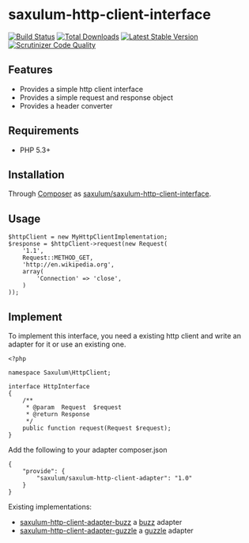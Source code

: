 # saxulum-http-client-interface

[![Build Status](https://api.travis-ci.org/saxulum/saxulum-http-client-interface.png?branch=master)](https://travis-ci.org/saxulum/saxulum-http-client-interface)
[![Total Downloads](https://poser.pugx.org/saxulum/saxulum-http-client-interface/downloads.png)](https://packagist.org/packages/saxulum/saxulum-http-client-interface)
[![Latest Stable Version](https://poser.pugx.org/saxulum/saxulum-http-client-interface/v/stable.png)](https://packagist.org/packages/saxulum/saxulum-http-client-interface)
[![Scrutinizer Code Quality](https://scrutinizer-ci.com/g/saxulum/saxulum-http-client-interface/badges/quality-score.png?b=master)](https://scrutinizer-ci.com/g/saxulum/saxulum-http-client-interface/?branch=master)

## Features

 * Provides a simple http client interface
 * Provides a simple request and response object
 * Provides a header converter

## Requirements

 * PHP 5.3+

## Installation

Through [Composer](http://getcomposer.org) as [saxulum/saxulum-http-client-interface][1].

## Usage

``` {.php}
$httpClient = new MyHttpClientImplementation;
$response = $httpClient->request(new Request(
    '1.1',
    Request::METHOD_GET,
    'http://en.wikipedia.org',
    array(
        'Connection' => 'close',
    )
));
```

## Implement

To implement this interface, you need a existing http client and write an adapter for it or use an existing one.

``` {.php}
<?php

namespace Saxulum\HttpClient;

interface HttpInterface
{
    /**
     * @param  Request  $request
     * @return Response
     */
    public function request(Request $request);
}
```

Add the following to your adapter composer.json

``` {.json}
{
    "provide": {
        "saxulum/saxulum-http-client-adapter": "1.0"
    }
}
```

Existing implementations:

 * [saxulum-http-client-adapter-buzz][2] a [buzz][3] adapter
 * [saxulum-http-client-adapter-guzzle][4] a [guzzle][5] adapter

[1]: https://packagist.org/packages/saxulum/saxulum-http-client-interface
[2]: https://packagist.org/packages/saxulum/saxulum-http-client-adapter-buzz
[3]: https://packagist.org/packages/kriswallsmith/buzz
[4]: https://packagist.org/packages/saxulum/saxulum-http-client-adapter-guzzle
[5]: https://packagist.org/packages/guzzle/guzzle